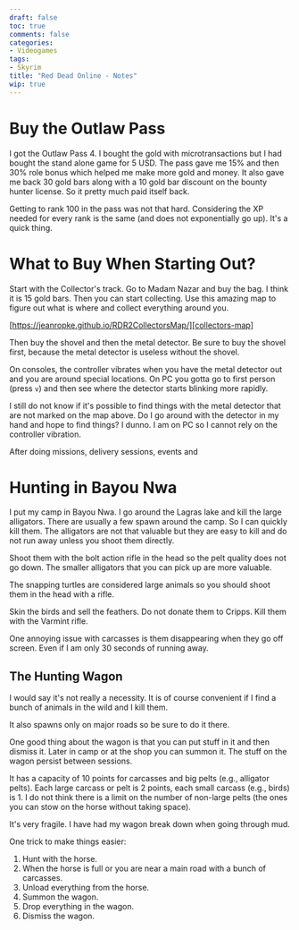 ```yaml
---
draft: false
toc: true
comments: false
categories:
- Videogames
tags:
- Skyrim
title: "Red Dead Online - Notes"
wip: true
---
```


# Buy the Outlaw Pass
I got the Outlaw Pass 4. I bought the gold with microtransactions but I had
bought the stand alone game for 5 USD. The pass gave me 15% and then 30% role
bonus which helped me make more gold and money. It also gave me back 30 gold
bars along with a 10 gold bar discount on the bounty hunter license. So it
pretty much paid itself back.

Getting to rank 100 in the pass was not that hard. Considering the XP needed for
every rank is the same (and does not exponentially go up). It's a quick thing.

# What to Buy When Starting Out?
Start with the Collector's track. Go to Madam Nazar and buy the bag. I think it
is 15 gold bars. Then you can start collecting. Use this amazing map to figure
out what is where and collect everything around you.

[https://jeanropke.github.io/RDR2CollectorsMap/][collectors-map]

[collectors-map]: https://jeanropke.github.io/RDR2CollectorsMap/

Then buy the shovel and then the metal detector. Be sure to buy the shovel
first, because the metal detector is useless without the shovel.

On consoles, the controller vibrates when you have the metal detector out and
you are around special locations. On PC you gotta go to first person (press `v`)
and then see where the detector starts blinking more rapidly.

I still do not know if it's possible to find things with the metal detector that
are not marked on the map above. Do I go around with the detector in my hand and
hope to find things? I dunno. I am on PC so I cannot rely on the controller
vibration.

After doing missions, delivery sessions, events and 

# Hunting in Bayou Nwa
I put my camp in Bayou Nwa. I go around the Lagras lake and kill the large
alligators. There are usually a few spawn around the camp. So I can quickly kill
them. The alligators are not that valuable but they are easy to kill and do not
run away unless you shoot them directly.

Shoot them with the bolt action rifle in the head so the pelt quality does not
go down. The smaller alligators that you can pick up are more valuable.

The snapping turtles are considered large animals so you should shoot them in
the head with a rifle.

Skin the birds and sell the feathers. Do not donate them to Cripps. Kill them
with the Varmint rifle.

One annoying issue with carcasses is them disappearing when they go off screen.
Even if I am only 30 seconds of running away.

## The Hunting Wagon
I would say it's not really a necessity. It is of course convenient if I find a
bunch of animals in the wild and I kill them.

It also spawns only on major roads so be sure to do it there.

One good thing about the wagon is that you can put stuff in it and then dismiss
it. Later in camp or at the shop you can summon it. The stuff on the wagon
persist between sessions.

It has a capacity of 10 points for carcasses and big pelts (e.g., alligator
pelts). Each large carcass or pelt is 2 points, each small carcass (e.g., birds)
is 1. I do not think there is a limit on the number of non-large pelts (the ones
you can stow on the horse without taking space).

It's very fragile. I have had my wagon break down when going through mud.

One trick to make things easier:

1. Hunt with the horse.
2. When the horse is full or you are near a main road with a bunch of carcasses.
3. Unload everything from the horse.
4. Summon the wagon.
5. Drop everything in the wagon.
6. Dismiss the wagon.

